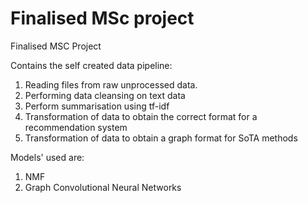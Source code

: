 # Finalised MSc project
Finalised MSC Project 

Contains the self created data pipeline:

1) Reading files from raw unprocessed data.
2) Performing data cleansing on text data
3) Perform summarisation using tf-idf
4) Transformation of data to obtain the correct format for a recommendation system
4) Transformation of data to obtain a graph format for SoTA methods

Models' used are:

1) NMF
2) Graph Convolutional Neural Networks
